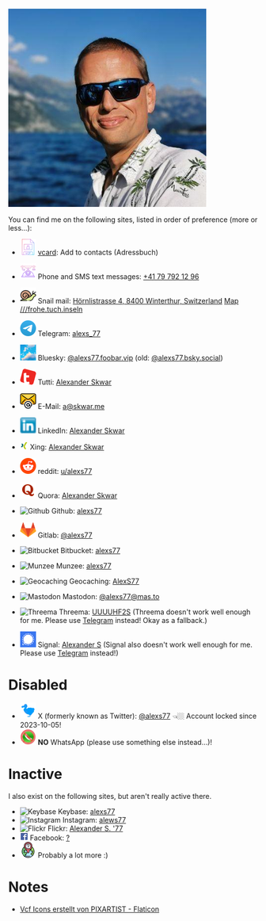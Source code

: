 [![Alexander Skwar](contact-icons/Alexander-Skwar-Profilbild.jpeg)](http://a.skwar.xyz/)

You can find me on the following sites, listed in order of preference (more or less…):

- ![vcard](contact-icons/vcf-32.png) [vcard][vcard]: Add to contacts (Adressbuch)

- ![Phone](contact-icons/telephone.png) Phone and SMS text messages: [+41 79 792 12 96][Phone]
- ![Snail mail](contact-icons/snail.png) Snail mail: [Hörnlistrasse 4, 8400 Winterthur, Switzerland][Snail] [Map ///frohe.tuch.inseln][Snail]
- ![Telegram](contact-icons/Telegram-favicon.ico.png) Telegram: [alexs_77][Telegram]
- ![Bluesky](contact-icons/Bluesky.webp.png.32.png) Bluesky: [@alexs77.foobar.vip][Bluesky] (old: [@alexs77.bsky.social][Bluesky Alt])
- ![tutti](contact-icons/Tutti-favicon.png) Tutti: [Alexander Skwar][tutti]
- ![E-Mail](contact-icons/email.png) E-Mail: [a@skwar.me][E-Mail]
- ![LinkedIn](contact-icons/LinkedIn-favicon.ico.png) LinkedIn: [Alexander Skwar][LinkedIn]
- ![Xing](contact-icons/Xing-favicon.ico.png) Xing: [Alexander Skwar][Xing]
- ![reddit](contact-icons/reddit-favicon.ico.png) reddit: [u/alexs77][reddit]
- ![Quora](contact-icons/Quora-favicon.ico.png) Quora: [Alexander Skwar][Quora]
- ![Github](contact-icons/Github-favicon.ico.png) Github: [alexs77][Github]
- ![Gitlab](contact-icons/Gitlab-favicon.ico.png) Gitlab: [@alexs77][Gitlab]
- ![Bitbucket](contact-icons/Bitbucket-favicon.ico.png) Bitbucket: [alexs77][Bitbucket]
- ![Munzee](contact-icons/Munzee-favicon.ico.png) Munzee: [alexs77][Munzee]
- ![Geocaching](contact-icons/Geocaching-favicon.ico.png) Geocaching: [AlexS77][Geocaching]
- ![Mastodon](contact-icons/Mastodon-favicon.ico.png) Mastodon: [@alexs77@mas.to][Mastodon]
- ![Threema](contact-icons/Threema-favicon.ico.png) Threema: [UUUUHF2S][Threema] (Threema doesn't work well enough for me. Please use [Telegram][Telegram] instead! Okay as a fallback.)
- ![Signal](contact-icons/Signal-favicon.ico.png) Signal: [Alexander S][Signal] (Signal also doesn't work well enough for me. Please use [Telegram][Telegram] instead!)

# Disabled

- ![Twitter](contact-icons/TwitterDodo-32x32.png) X (formerly known as Twitter): [@alexs77][Twitter] 👈🏼 Account locked since 2023-10-05!
- ![WhatsApp](contact-icons/no-whatsapp-messenger-32x32.png) **NO** WhatsApp (please use something else instead…)!

# Inactive

I also exist on the following sites, but aren't really active there.

- ![Keybase](contact-icons/Keybase-favicon.ico.png) Keybase: [alexs77][Keybase]
- ![Instagram](contact-icons/Instagram-favicon.ico.png) Instagram: [alews77][Insta]
- ![Flickr](contact-icons/Flickr-favicon.ico.png) Flickr: [Alexander S. '77][Flickr]
- ![Facebook](contact-icons/Facebook-favicon.ico.png) Facebook: [?][Facebook]
- ![Unknown](contact-icons/Unknown.png) Probably a lot more :)

# Notes

- [Vcf Icons erstellt von PIXARTIST - Flaticon][Flaticon-PIXARTIST]

[vcard]: Alexander-Skwar-vcard.vcf
[Bitbucket]: https://bitbucket.org/alexs77/
[E-Mail]: mailto:a@skwar.me
[Facebook]: https://…/
[Flickr]: https://www.flickr.com/photos/alexs77/
[Geocaching]: https://coord.info/PR2XJCX
[Github]: https://github.com/alexs77
[Gitlab]: https://gitlab.com/alexs77
[Insta]: https://www.instagram.com/alews77/
[Keybase]: https://keybase.io/alexs77
[LinkedIn]: https://www.linkedin.com/in/alexanderskwar/
[Mastodon]: https://mas.to/@alexs77
[Munzee]: https://www.munzee.com/m/alexs77/
[Phone]: tel:+41797921296
[Quora]: https://www.quora.com/profile/Alexander-Skwar
[reddit]: https://reddit.com/u/alexs77
[Signal]: https://signal.org/
[Snail]: https://w3w.co/frohe.tuch.inseln
[Telegram]: https://t.me/alexs_77
[Threema]: https://threema.id/UUUUHF2S
[tutti]: https://www.tutti.ch/de/seller?id=6508134207540830929
[Twitter]: https://twitter.com/alexs77
[WhatsApp]: https://wa.me/41797921296
[Xing]: https://www.xing.com/profile/Alexander_Skwar/
[Bluesky]: https://bsky.app/profile/alexs77.foobar.vip
[Bluesky Alt]: https://bsky.app/profile/alexs77.bsky.social

[Flaticon-PIXARTIST]: https://www.flaticon.com/de/kostenlose-icons/vcf
